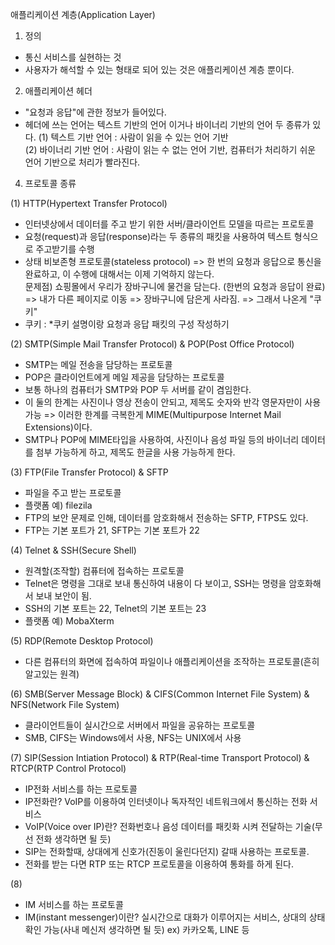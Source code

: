 애플리케이션 계층(Application Layer)

1. 정의

- 통신 서비스를 실현하는 것
- 사용자가 해석할 수 있는 형태로 되어 있는 것은 애플리케이션 계층 뿐이다.

2. 애플리케이션 헤더

- "요청과 응답"에 관한 정보가 들어있다.
- 헤더에 쓰는 언어는 텍스트 기반의 언어 이거나 바이너리 기반의 언어 두 종류가 있다.
  (1) 텍스트 기반 언어 : 사람이 읽을 수 있는 언어 기반  
  (2) 바이너리 기반 언어 : 사람이 읽는 수 없는 언어 기반, 컴퓨터가 처리하기 쉬운 언어 기반으로 처리가 빨라진다.

4. 프로토콜 종류

(1) HTTP(Hypertext Transfer Protocol)

- 인터넷상에서 데이터를 주고 받기 위한 서버/클라이언트 모델을 따르는 프로토콜
- 요청(request)과 응답(response)라는 두 종류의 패킷을 사용하여 텍스트 형식으로 주고받기를 수행
- 상태 비보존형 프로토콜(stateless protocol) => 한 번의 요청과 응답으로 통신을 완료하고, 이 수행에 대해서는 이제 기억하지 않는다.  
  문제점) 쇼핑몰에서 우리가 장바구니에 물건을 담는다. (한번의 요청과 응답이 완료) => 내가 다른 페이지로 이동 => 장바구니에 담은게 사라짐. => 그래서 나온게 "쿠키"
- 쿠키 : \*쿠키 설명이랑 요청과 응답 패킷의 구성 작성하기

(2) SMTP(Simple Mail Transfer Protocol) & POP(Post Office Protocol)

- SMTP는 메일 전송을 담당하는 프로토콜
- POP은 클라이언트에게 메일 제공을 담당하는 프로토콜
- 보통 하나의 컴퓨터가 SMTP와 POP 두 서버를 같이 겸임한다.
- 이 둘의 한계는 사진이나 영상 전송이 안되고, 제목도 숫자와 반각 영문자만이 사용 가능 => 이러한 한계를 극복한게 MIME(Multipurpose Internet Mail Extensions)이다.
- SMTP나 POP에 MIME타입을 사용하여, 사진이나 음성 파일 등의 바이너리 데이터를 첨부 가능하게 하고, 제목도 한글을 사용 가능하게 한다.

(3) FTP(File Transfer Protocol) & SFTP

- 파일을 주고 받는 프로토콜
- 플랫폼 예) filezila
- FTP의 보안 문제로 인해, 데이터를 암호화해서 전송하는 SFTP, FTPS도 있다.
- FTP는 기본 포트가 21, SFTP는 기본 포트가 22

(4) Telnet & SSH(Secure Shell)

- 원격할(조작할) 컴퓨터에 접속하는 프로토콜
- Telnet은 명령을 그대로 보내 통신하여 내용이 다 보이고, SSH는 명령을 암호화해서 보내 보안이 됨.
- SSH의 기본 포트는 22, Telnet의 기본 포트는 23
- 플랫폼 예) MobaXterm

(5) RDP(Remote Desktop Protocol)

- 다른 컴퓨터의 화면에 접속하여 파일이나 애플리케이션을 조작하는 프로토콜(흔히 알고있는 원격)

(6) SMB(Server Message Block) & CIFS(Common Internet File System) & NFS(Network File System)

- 클라이언트들이 실시간으로 서버에서 파일을 공유하는 프로토콜
- SMB, CIFS는 Windows에서 사용, NFS는 UNIX에서 사용

(7) SIP(Session Intiation Protocol) & RTP(Real-time Transport Protocol) & RTCP(RTP Control Protocol)

- IP전화 서비스를 하는 프로토콜
- IP전화란? VoIP를 이용하여 인터넷이나 독자적인 네트워크에서 통신하는 전화 서비스
- VoIP(Voice over IP)란? 전화번호나 음성 데이터를 패킷화 시켜 전달하는 기술(무선 전화 생각하면 될 듯)
- SIP는 전화할때, 상대에게 신호가(진동이 울린다던지) 갈때 사용하는 프로토콜.
- 전화를 받는 다면 RTP 또는 RTCP 프로토콜을 이용하여 통화를 하게 된다.

(8)

- IM 서비스를 하는 프로토콜
- IM(instant messenger)이란? 실시간으로 대화가 이루어지는 서비스, 상대의 상태 확인 가능(사내 메신저 생각하면 될 듯) ex) 카카오톡, LINE 등
